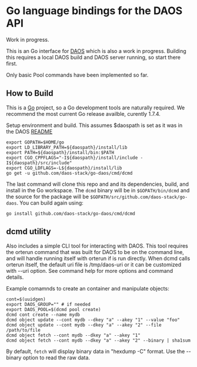 # Go language bindings for the DAOS API

Work in progress.

This is an Go interface for
[DAOS](https://github.com/daos-stack/daos) which is also a work in progress. Building this requires a
local DAOS build and DAOS server running, so start there first.

Only basic Pool commands have been implemented so far. 

## How to Build

This is a [Go](https://golang.orghttps://golang.org/doc/install)
project, so a Go development tools are naturally required. We
recommend the most current Go release availble, curently 1.7.4.

Setup environment and build. This assumes $daospath is set as it 
was in the DAOS [README](https://github.com/daos-stack/daos/blob/master/README.md)


	export GOPATH=$HOME/go  
	export LD_LIBRARY_PATH=${daospath}/install/lib
	export PATH=${daospath}/install/bin:$PATH
	export CGO_CPPFLAGS="-I${daospath}/install/include -I${daospath}/src/include"
	export CGO_LDFLAGS=-L${daospath}/install/lib 
	go get -u github.com/daos-stack/go-daos/cmd/dcmd

The last command will clone this repo and and its dependencies, build,
and install in the Go workspace. The `dcmd` binary will be in
`$GOPATH/bin/dcmd` and the source for the package will be
`$GOPATH/src/github.com/daos-stack/go-daos`. You can build again using:

	go install github.com/daos-stack/go-daos/cmd/dcmd

## dcmd utility

Also includes a simple CLI tool for interacting with DAOS. This tool
requires the orterun command that was built for DAOS to be on the
command line, and will handle running itself with orterun if is run
directly. When dcmd calls orterun itself, the default uri file is
/tmp/daos-uri or it can be customized with --uri option. See command
help for more options and command details.

Example comamnds to create an container and manipulate objects:


	cont=$(uuidgen)
	export DAOS_GROUP="" # if needed
	export DAOS_POOL=$(dcmd pool create)
	dcmd cont create --name mydb
	dcmd object update --cont mydb --dkey "a" --akey "1" --value "foo"
	dcmd object update --cont mydb --dkey "a" --akey "2" --file /path/to/file
	dcmd object fetch --cont mydb --dkey "a" --akey "1"
	dcmd object fetch --cont mydb --dkey "a" --akey "2" --binary | sha1sum

By default, `fetch` will display binary data in "hexdump -C"
format. Use the --binary option to read the raw data.

